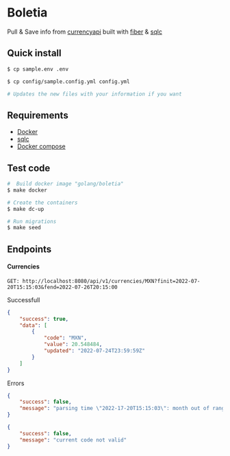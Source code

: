 # Boletia

Pull & Save info from [currencyapi](https://currencyapi.com/) built with [fiber](https://docs.gofiber.io/) & [sqlc](https://sqlc.dev/)

## Quick install

```sh
$ cp sample.env .env

$ cp config/sample.config.yml config.yml

# Updates the new files with your information if you want
```



## Requirements
+ [Docker](https://www.docker.com/)
+ [sqlc](https://docs.sqlc.dev/en/latest/index.html)
+ [Docker compose](https://docs.docker.com/compose/)

## Test code

 ```sh
#  Build docker image "golang/boletia"
 $ make docker

# Create the containers
 $ make dc-up

# Run migrations
 $ make seed
 ```

## Endpoints

#### Currencies

`GET: http://localhost:8080/api/v1/currencies/MXN?finit=2022-07-20T15:15:03&fend=2022-07-26T20:15:00`

Successfull

```json
{
    "success": true,
    "data": [
        {
            "code": "MXN",
            "value": 20.548484,
            "updated": "2022-07-24T23:59:59Z"
        }
    ]
}
```

Errors

```json
{
    "success": false,
    "message": "parsing time \"2022-17-20T15:15:03\": month out of range"
}
```

```json
{
    "success": false,
    "message": "current code not valid"
}
```
